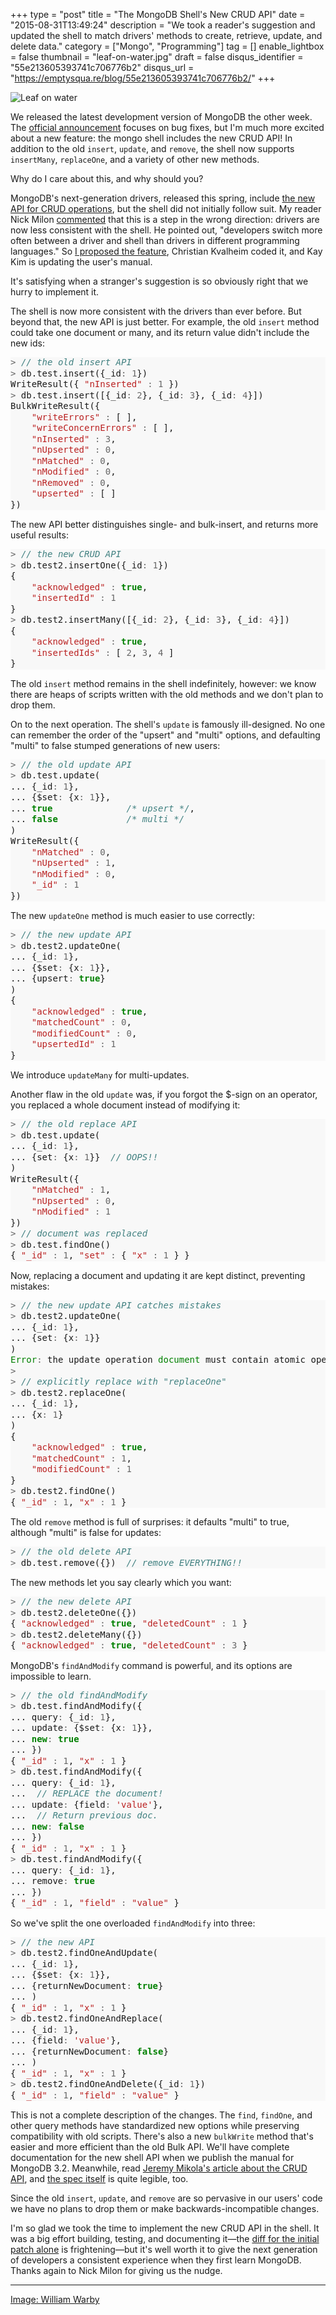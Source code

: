 +++
type = "post"
title = "The MongoDB Shell's New CRUD API"
date = "2015-08-31T13:49:24"
description = "We took a reader's suggestion and updated the shell to match drivers' methods to create, retrieve, update, and delete data."
category = ["Mongo", "Programming"]
tag = []
enable_lightbox = false
thumbnail = "leaf-on-water.jpg"
draft = false
disqus_identifier = "55e213605393741c706776b2"
disqus_url = "https://emptysqua.re/blog/55e213605393741c706776b2/"
+++

<p><img style="display:block; margin-left:auto; margin-right:auto;" src="leaf-on-water.jpg" alt="Leaf on water" title="Leaf on water" /></p>
<p>We released the latest development version of MongoDB the other week. The <a href="http://blog.mongodb.org/post/127802855483/mongodb-317-is-released">official announcement</a> focuses on bug fixes, but I'm much more excited about a new feature: the mongo shell includes the new CRUD API! In addition to the old <code>insert</code>, <code>update</code>, and <code>remove</code>, the shell now supports <code>insertMany</code>, <code>replaceOne</code>, and a variety of other new methods.</p>
<p>Why do I care about this, and why should you?</p>
<p>MongoDB's next-generation drivers, released this spring, include <a href="https://www.mongodb.com/blog/post/consistent-crud-api-next-generation-mongodb-drivers">the new API for CRUD operations</a>, but the shell did not initially follow suit. My reader Nick Milon <a href="/announcing-pymongo-3/#comment-1955330570">commented</a> that this is a step in the wrong direction: drivers are now less consistent with the shell. He pointed out, "developers switch more often between a driver and shell than drivers in different programming languages." So <a href="https://jira.mongodb.org/browse/SERVER-17953">I proposed the feature</a>, Christian Kvalheim coded it, and Kay Kim is updating the user's manual.</p>
<p>It's satisfying when a stranger's suggestion is so obviously right that we hurry to implement it.</p>
<p>The shell is now more consistent with the drivers than ever before. But beyond that, the new API is just better. For example, the old <code>insert</code> method could take one document or many, and its return value didn't include the new ids:</p>
<div class="codehilite" style="background: #f8f8f8"><pre style="line-height: 125%"><span style="color: #666666">&gt;</span> <span style="color: #408080; font-style: italic">// the old insert API</span>
<span style="color: #666666">&gt;</span> db.test.insert({_id<span style="color: #666666">:</span> <span style="color: #666666">1</span>})
WriteResult({ <span style="color: #BA2121">&quot;nInserted&quot;</span> <span style="color: #666666">:</span> <span style="color: #666666">1</span> })
<span style="color: #666666">&gt;</span> db.test.insert([{_id<span style="color: #666666">:</span> <span style="color: #666666">2</span>}, {_id<span style="color: #666666">:</span> <span style="color: #666666">3</span>}, {_id<span style="color: #666666">:</span> <span style="color: #666666">4</span>}])
BulkWriteResult({
    <span style="color: #BA2121">&quot;writeErrors&quot;</span> <span style="color: #666666">:</span> [ ],
    <span style="color: #BA2121">&quot;writeConcernErrors&quot;</span> <span style="color: #666666">:</span> [ ],
    <span style="color: #BA2121">&quot;nInserted&quot;</span> <span style="color: #666666">:</span> <span style="color: #666666">3</span>,
    <span style="color: #BA2121">&quot;nUpserted&quot;</span> <span style="color: #666666">:</span> <span style="color: #666666">0</span>,
    <span style="color: #BA2121">&quot;nMatched&quot;</span> <span style="color: #666666">:</span> <span style="color: #666666">0</span>,
    <span style="color: #BA2121">&quot;nModified&quot;</span> <span style="color: #666666">:</span> <span style="color: #666666">0</span>,
    <span style="color: #BA2121">&quot;nRemoved&quot;</span> <span style="color: #666666">:</span> <span style="color: #666666">0</span>,
    <span style="color: #BA2121">&quot;upserted&quot;</span> <span style="color: #666666">:</span> [ ]
})
</pre></div>


<p>The new API better distinguishes single- and bulk-insert, and returns more useful results:</p>
<div class="codehilite" style="background: #f8f8f8"><pre style="line-height: 125%"><span style="color: #666666">&gt;</span> <span style="color: #408080; font-style: italic">// the new CRUD API</span>
<span style="color: #666666">&gt;</span> db.test2.insertOne({_id<span style="color: #666666">:</span> <span style="color: #666666">1</span>})
{
    <span style="color: #BA2121">&quot;acknowledged&quot;</span> <span style="color: #666666">:</span> <span style="color: #008000; font-weight: bold">true</span>,
    <span style="color: #BA2121">&quot;insertedId&quot;</span> <span style="color: #666666">:</span> <span style="color: #666666">1</span>
}
<span style="color: #666666">&gt;</span> db.test2.insertMany([{_id<span style="color: #666666">:</span> <span style="color: #666666">2</span>}, {_id<span style="color: #666666">:</span> <span style="color: #666666">3</span>}, {_id<span style="color: #666666">:</span> <span style="color: #666666">4</span>}])
{ 
    <span style="color: #BA2121">&quot;acknowledged&quot;</span> <span style="color: #666666">:</span> <span style="color: #008000; font-weight: bold">true</span>,
    <span style="color: #BA2121">&quot;insertedIds&quot;</span> <span style="color: #666666">:</span> [ <span style="color: #666666">2</span>, <span style="color: #666666">3</span>, <span style="color: #666666">4</span> ]
}
</pre></div>


<p>The old <code>insert</code> method remains in the shell indefinitely, however: we know there are heaps of scripts written with the old methods and we don't plan to drop them.</p>
<p>On to the next operation. The shell's <code>update</code> is famously ill-designed. No one can remember the order of the "upsert" and "multi" options, and defaulting "multi" to false stumped generations of new users:</p>
<div class="codehilite" style="background: #f8f8f8"><pre style="line-height: 125%"><span style="color: #666666">&gt;</span> <span style="color: #408080; font-style: italic">// the old update API</span>
<span style="color: #666666">&gt;</span> db.test.update(
... {_id<span style="color: #666666">:</span> <span style="color: #666666">1</span>},
... {$set<span style="color: #666666">:</span> {x<span style="color: #666666">:</span> <span style="color: #666666">1</span>}},
... <span style="color: #008000; font-weight: bold">true</span>              <span style="color: #408080; font-style: italic">/* upsert */</span>,
... <span style="color: #008000; font-weight: bold">false</span>             <span style="color: #408080; font-style: italic">/* multi */</span>
)
WriteResult({
    <span style="color: #BA2121">&quot;nMatched&quot;</span> <span style="color: #666666">:</span> <span style="color: #666666">0</span>,
    <span style="color: #BA2121">&quot;nUpserted&quot;</span> <span style="color: #666666">:</span> <span style="color: #666666">1</span>,
    <span style="color: #BA2121">&quot;nModified&quot;</span> <span style="color: #666666">:</span> <span style="color: #666666">0</span>,
    <span style="color: #BA2121">&quot;_id&quot;</span> <span style="color: #666666">:</span> <span style="color: #666666">1</span>
})
</pre></div>


<p>The new <code>updateOne</code> method is much easier to use correctly:</p>
<div class="codehilite" style="background: #f8f8f8"><pre style="line-height: 125%"><span style="color: #666666">&gt;</span> <span style="color: #408080; font-style: italic">// the new update API</span>
<span style="color: #666666">&gt;</span> db.test2.updateOne(
... {_id<span style="color: #666666">:</span> <span style="color: #666666">1</span>},
... {$set<span style="color: #666666">:</span> {x<span style="color: #666666">:</span> <span style="color: #666666">1</span>}},
... {upsert<span style="color: #666666">:</span> <span style="color: #008000; font-weight: bold">true</span>}
)
{
    <span style="color: #BA2121">&quot;acknowledged&quot;</span> <span style="color: #666666">:</span> <span style="color: #008000; font-weight: bold">true</span>,
    <span style="color: #BA2121">&quot;matchedCount&quot;</span> <span style="color: #666666">:</span> <span style="color: #666666">0</span>,
    <span style="color: #BA2121">&quot;modifiedCount&quot;</span> <span style="color: #666666">:</span> <span style="color: #666666">0</span>,
    <span style="color: #BA2121">&quot;upsertedId&quot;</span> <span style="color: #666666">:</span> <span style="color: #666666">1</span>
}
</pre></div>


<p>We introduce <code>updateMany</code> for multi-updates.</p>
<p>Another flaw in the old <code>update</code> was, if you forgot the $-sign on an operator, you replaced a whole document instead of modifying it:</p>
<div class="codehilite" style="background: #f8f8f8"><pre style="line-height: 125%"><span style="color: #666666">&gt;</span> <span style="color: #408080; font-style: italic">// the old replace API</span>
<span style="color: #666666">&gt;</span> db.test.update(
... {_id<span style="color: #666666">:</span> <span style="color: #666666">1</span>},
... {set<span style="color: #666666">:</span> {x<span style="color: #666666">:</span> <span style="color: #666666">1</span>}}  <span style="color: #408080; font-style: italic">// OOPS!!</span>
)
WriteResult({
    <span style="color: #BA2121">&quot;nMatched&quot;</span> <span style="color: #666666">:</span> <span style="color: #666666">1</span>,
    <span style="color: #BA2121">&quot;nUpserted&quot;</span> <span style="color: #666666">:</span> <span style="color: #666666">0</span>,
    <span style="color: #BA2121">&quot;nModified&quot;</span> <span style="color: #666666">:</span> <span style="color: #666666">1</span>
})
<span style="color: #666666">&gt;</span> <span style="color: #408080; font-style: italic">// document was replaced</span>
<span style="color: #666666">&gt;</span> db.test.findOne()
{ <span style="color: #BA2121">&quot;_id&quot;</span> <span style="color: #666666">:</span> <span style="color: #666666">1</span>, <span style="color: #BA2121">&quot;set&quot;</span> <span style="color: #666666">:</span> { <span style="color: #BA2121">&quot;x&quot;</span> <span style="color: #666666">:</span> <span style="color: #666666">1</span> } }
</pre></div>


<p>Now, replacing a document and updating it are kept distinct, preventing mistakes:</p>
<div class="codehilite" style="background: #f8f8f8"><pre style="line-height: 125%"><span style="color: #666666">&gt;</span> <span style="color: #408080; font-style: italic">// the new update API catches mistakes</span>
<span style="color: #666666">&gt;</span> db.test2.updateOne(
... {_id<span style="color: #666666">:</span> <span style="color: #666666">1</span>},
... {set<span style="color: #666666">:</span> {x<span style="color: #666666">:</span> <span style="color: #666666">1</span>}}
)
<span style="color: #008000">Error</span><span style="color: #666666">:</span> the update operation <span style="color: #008000">document</span> must contain atomic operators
<span style="color: #666666">&gt;</span>
<span style="color: #666666">&gt;</span> <span style="color: #408080; font-style: italic">// explicitly replace with &quot;replaceOne&quot;</span>
<span style="color: #666666">&gt;</span> db.test2.replaceOne(
... {_id<span style="color: #666666">:</span> <span style="color: #666666">1</span>},
... {x<span style="color: #666666">:</span> <span style="color: #666666">1</span>}
)
{
    <span style="color: #BA2121">&quot;acknowledged&quot;</span> <span style="color: #666666">:</span> <span style="color: #008000; font-weight: bold">true</span>,
    <span style="color: #BA2121">&quot;matchedCount&quot;</span> <span style="color: #666666">:</span> <span style="color: #666666">1</span>,
    <span style="color: #BA2121">&quot;modifiedCount&quot;</span> <span style="color: #666666">:</span> <span style="color: #666666">1</span>
}
<span style="color: #666666">&gt;</span> db.test2.findOne()
{ <span style="color: #BA2121">&quot;_id&quot;</span> <span style="color: #666666">:</span> <span style="color: #666666">1</span>, <span style="color: #BA2121">&quot;x&quot;</span> <span style="color: #666666">:</span> <span style="color: #666666">1</span> }
</pre></div>


<p>The old <code>remove</code> method is full of surprises: it defaults "multi" to true, although "multi" is false for updates:</p>
<div class="codehilite" style="background: #f8f8f8"><pre style="line-height: 125%"><span style="color: #666666">&gt;</span> <span style="color: #408080; font-style: italic">// the old delete API</span>
<span style="color: #666666">&gt;</span> db.test.remove({})  <span style="color: #408080; font-style: italic">// remove EVERYTHING!!</span>
</pre></div>


<p>The new methods let you say clearly which you want:</p>
<div class="codehilite" style="background: #f8f8f8"><pre style="line-height: 125%"><span style="color: #666666">&gt;</span> <span style="color: #408080; font-style: italic">// the new delete API</span>
<span style="color: #666666">&gt;</span> db.test2.deleteOne({})
{ <span style="color: #BA2121">&quot;acknowledged&quot;</span> <span style="color: #666666">:</span> <span style="color: #008000; font-weight: bold">true</span>, <span style="color: #BA2121">&quot;deletedCount&quot;</span> <span style="color: #666666">:</span> <span style="color: #666666">1</span> }
<span style="color: #666666">&gt;</span> db.test2.deleteMany({})
{ <span style="color: #BA2121">&quot;acknowledged&quot;</span> <span style="color: #666666">:</span> <span style="color: #008000; font-weight: bold">true</span>, <span style="color: #BA2121">&quot;deletedCount&quot;</span> <span style="color: #666666">:</span> <span style="color: #666666">3</span> }
</pre></div>


<p>MongoDB's <code>findAndModify</code> command is powerful, and its options are impossible to learn.</p>
<div class="codehilite" style="background: #f8f8f8"><pre style="line-height: 125%"><span style="color: #666666">&gt;</span> <span style="color: #408080; font-style: italic">// the old findAndModify</span>
<span style="color: #666666">&gt;</span> db.test.findAndModify({
... query<span style="color: #666666">:</span> {_id<span style="color: #666666">:</span> <span style="color: #666666">1</span>},
... update<span style="color: #666666">:</span> {$set<span style="color: #666666">:</span> {x<span style="color: #666666">:</span> <span style="color: #666666">1</span>}},
... <span style="color: #008000; font-weight: bold">new</span><span style="color: #666666">:</span> <span style="color: #008000; font-weight: bold">true</span>
... })
{ <span style="color: #BA2121">&quot;_id&quot;</span> <span style="color: #666666">:</span> <span style="color: #666666">1</span>, <span style="color: #BA2121">&quot;x&quot;</span> <span style="color: #666666">:</span> <span style="color: #666666">1</span> }
<span style="color: #666666">&gt;</span> db.test.findAndModify({
... query<span style="color: #666666">:</span> {_id<span style="color: #666666">:</span> <span style="color: #666666">1</span>},
...  <span style="color: #408080; font-style: italic">// REPLACE the document!</span>
... update<span style="color: #666666">:</span> {field<span style="color: #666666">:</span> <span style="color: #BA2121">&#39;value&#39;</span>},
...  <span style="color: #408080; font-style: italic">// Return previous doc.</span>
... <span style="color: #008000; font-weight: bold">new</span><span style="color: #666666">:</span> <span style="color: #008000; font-weight: bold">false</span>
... })
{ <span style="color: #BA2121">&quot;_id&quot;</span> <span style="color: #666666">:</span> <span style="color: #666666">1</span>, <span style="color: #BA2121">&quot;x&quot;</span> <span style="color: #666666">:</span> <span style="color: #666666">1</span> }
<span style="color: #666666">&gt;</span> db.test.findAndModify({
... query<span style="color: #666666">:</span> {_id<span style="color: #666666">:</span> <span style="color: #666666">1</span>},
... remove<span style="color: #666666">:</span> <span style="color: #008000; font-weight: bold">true</span>
... })
{ <span style="color: #BA2121">&quot;_id&quot;</span> <span style="color: #666666">:</span> <span style="color: #666666">1</span>, <span style="color: #BA2121">&quot;field&quot;</span> <span style="color: #666666">:</span> <span style="color: #BA2121">&quot;value&quot;</span> }
</pre></div>


<p>So we've split the one overloaded <code>findAndModify</code> into three:</p>
<div class="codehilite" style="background: #f8f8f8"><pre style="line-height: 125%"><span style="color: #666666">&gt;</span> <span style="color: #408080; font-style: italic">// the new API</span>
<span style="color: #666666">&gt;</span> db.test2.findOneAndUpdate(
... {_id<span style="color: #666666">:</span> <span style="color: #666666">1</span>},
... {$set<span style="color: #666666">:</span> {x<span style="color: #666666">:</span> <span style="color: #666666">1</span>}},
... {returnNewDocument<span style="color: #666666">:</span> <span style="color: #008000; font-weight: bold">true</span>}
... )
{ <span style="color: #BA2121">&quot;_id&quot;</span> <span style="color: #666666">:</span> <span style="color: #666666">1</span>, <span style="color: #BA2121">&quot;x&quot;</span> <span style="color: #666666">:</span> <span style="color: #666666">1</span> }
<span style="color: #666666">&gt;</span> db.test2.findOneAndReplace(
... {_id<span style="color: #666666">:</span> <span style="color: #666666">1</span>},
... {field<span style="color: #666666">:</span> <span style="color: #BA2121">&#39;value&#39;</span>},
... {returnNewDocument<span style="color: #666666">:</span> <span style="color: #008000; font-weight: bold">false</span>}
... )
{ <span style="color: #BA2121">&quot;_id&quot;</span> <span style="color: #666666">:</span> <span style="color: #666666">1</span>, <span style="color: #BA2121">&quot;x&quot;</span> <span style="color: #666666">:</span> <span style="color: #666666">1</span> }
<span style="color: #666666">&gt;</span> db.test2.findOneAndDelete({_id<span style="color: #666666">:</span> <span style="color: #666666">1</span>})
{ <span style="color: #BA2121">&quot;_id&quot;</span> <span style="color: #666666">:</span> <span style="color: #666666">1</span>, <span style="color: #BA2121">&quot;field&quot;</span> <span style="color: #666666">:</span> <span style="color: #BA2121">&quot;value&quot;</span> }
</pre></div>


<p>This is not a complete description of the changes. The <code>find</code>, <code>findOne</code>, and other query methods have standardized new options while preserving compatibility with old scripts. There's also a new <code>bulkWrite</code> method that's easier and more efficient than the old Bulk API. We'll have complete documentation for the new shell API when we publish the manual for MongoDB 3.2. Meanwhile, read <a href="https://www.mongodb.com/blog/post/consistent-crud-api-next-generation-mongodb-drivers">Jeremy Mikola's article about the CRUD API</a>, and <a href="https://github.com/mongodb/specifications/blob/master/source/crud/crud.rst">the spec itself</a> is quite legible, too.</p>
<p>Since the old <code>insert</code>, <code>update</code>, and <code>remove</code> are so pervasive in our users' code we have no plans to drop them or make backwards-incompatible changes.</p>
<p>I'm so glad we took the time to implement the new CRUD API in the shell. It was a big effort building, testing, and documenting it&mdash;the <a href="https://github.com/mongodb/mongo/commit/8c8da71903a3325d4df19faaf2745f23bfbe7302">diff for the initial patch alone</a> is frightening&mdash;but it's well worth it to give the next generation of developers a consistent experience when they first learn MongoDB. Thanks again to Nick Milon for giving us the nudge.</p>
<hr />
<p><span style="color:gray"><a href="https://www.flickr.com/photos/wwarby/11567626776">Image: William Warby</a></span></p>
